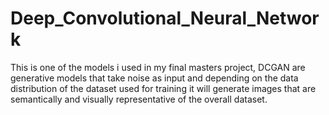 # Deep_Convolutional_Neural_Network
This is one of the models i used in my final masters project, DCGAN are generative models that take noise as input and depending on the data distribution of the dataset used for training it will generate images that are semantically and visually representative of the overall dataset.
